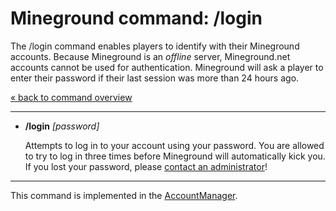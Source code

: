 Mineground command: /login
==========

The /login command enables players to identify with their Mineground accounts. Because Mineground is an *offline* server, Mineground.net accounts cannot be used for authentication. Mineground will ask a player to enter their password if their last session was more than 24 hours ago.

[« back to command overview](../commands.md)

----------
+ **/login** *[password]*

  Attempts to log in to your account using your password. You are allowed to try to log in three times before Mineground will automatically kick you. If you lost your password, please [contact an administrator](http://mineground.com/contact-us/)!
  
----------

This command is implemented in the [AccountManager](../../src/main/java/com/mineground/AccountManager.java).